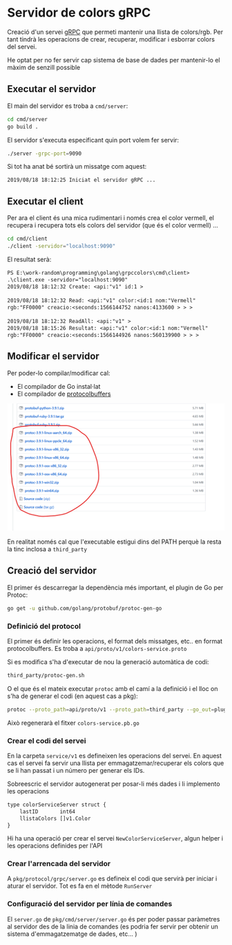 # Servidor de colors gRPC

Creació d'un servei [gRPC](https://grpc.io/) que permeti mantenir una llista de colors/rgb. Per tant tindrà les operacions de crear, recuperar, modificar i esborrar colors del servei.

He optat per no fer servir cap sistema de base de dades per mantenir-lo el màxim de senzill possible

## Executar el servidor

El main del servidor es troba a `cmd/server`:

```bash
cd cmd/server
go build .
```

El servidor s'executa especificant quin port volem fer servir:

```bash
./server -grpc-port=9090
```

Si tot ha anat bé sortirà un missatge com aquest:

```text
2019/08/18 18:12:25 Iniciat el servidor gRPC ...
```

## Executar el client

Per ara el client és una mica rudimentari i només crea el color vermell, el recupera i recupera tots els colors del servidor (que és el color vermell) ...

```bash
cd cmd/client
./client -servidor="localhost:9090"
```

El resultat serà:

```text
PS E:\work-random\programming\golang\grpccolors\cmd\client> .\client.exe -servidor="localhost:9090"
2019/08/18 18:12:32 Create: <api:"v1" id:1 >

2019/08/18 18:12:32 Read: <api:"v1" color:<id:1 nom:"Vermell" rgb:"FF0000" creacio:<seconds:1566144752 nanos:4133600 > > >

2019/08/18 18:12:32 ReadAll: <api:"v1" >
2019/08/18 18:15:26 Resultat: <api:"v1" color:<id:1 nom:"Vermell" rgb:"FF0000" creacio:<seconds:1566144926 nanos:560139900 > > >
```

## Modificar el servidor

Per poder-lo compilar/modificar cal:

- El compilador de Go instal·lat
- El compilador de [protocolbuffers](https://github.com/protocolbuffers/protobuf/releases)

![Protoc](README/protocolbuffers.png)

En realitat només cal que l'executable estigui dins del PATH perquè la resta la tinc inclosa a `third_party`

## Creació del servidor

El primer és descarregar la dependència més important, el plugin de Go per Protoc:

```bash
go get -u github.com/golang/protobuf/protoc-gen-go
```

### Definició del protocol

El primer és definir les operacions, el format dels missatges, etc.. en format protocolbuffers. Es troba a `api/proto/v1/colors-service.proto`

Si es modifica s'ha d'executar de nou la generació automàtica de codi:

```bash
third_party/protoc-gen.sh
```

O el que és el mateix executar `protoc` amb el camí a la definició i el lloc on s'ha de generar el codi (en aquest cas a pkg):

```bash
protoc --proto_path=api/proto/v1 --proto_path=third_party --go_out=plugins=grpc:pkg/api/v1 colors-service.proto
```

Això regenerarà el fitxer `colors-service.pb.go`

### Crear el codi del servei

En la carpeta `service/v1` es defineixen les operacions del servei. En aquest cas el servei fa servir una llista per emmagatzemar/recuperar els colors que se li han passat i un número per generar els IDs.

Sobreescric el servidor autogenerat per posar-li més dades i li implemento les operacions

```golang
type colorServiceServer struct {
    lastID       int64
    llistaColors []v1.Color
}
```

Hi ha una operació per crear el servei `NewColorServiceServer`, algun helper i les operacions definides per l'API

### Crear l'arrencada del servidor

A `pkg/protocol/grpc/server.go` es defineix el codi que servirà per iniciar i aturar el servidor. Tot es fa en el mètode `RunServer`

### Configuració del servidor per línia de comandes

El `server.go` de `pkg/cmd/server/server.go` és per poder passar paràmetres al servidor des de la linia de comandes (es podria fer servir per obtenir un sistema d'emmagatzematge de dades, etc... )
